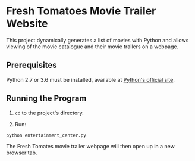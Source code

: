 # Fresh Tomatoes Movie Trailer Website

This project dynamically generates a list of movies with Python and allows viewing of the movie catalogue and their movie trailers on a webpage.

## Prerequisites

Python 2.7 or 3.6 must be installed, available at [Python's official site](https://www.python.org/).

## Running the Program

1. `cd` to the project's directory.

2. Run:

```sh
python entertainment_center.py
```

The Fresh Tomates movie trailer webpage will then open up in a new browser tab.